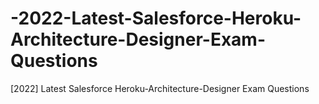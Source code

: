 # -2022-Latest-Salesforce-Heroku-Architecture-Designer-Exam-Questions
[2022] Latest Salesforce Heroku-Architecture-Designer Exam Questions
